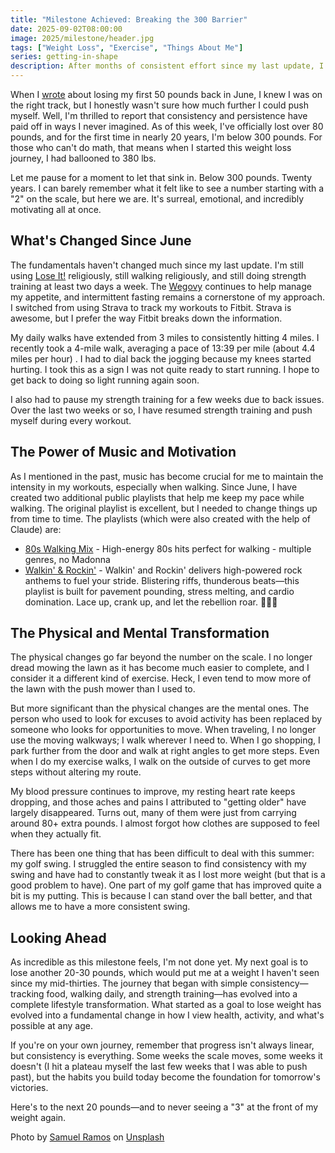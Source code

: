 ```yaml
---
title: "Milestone Achieved: Breaking the 300 Barrier"
date: 2025-09-02T08:00:00
image: 2025/milestone/header.jpg
tags: ["Weight Loss", "Exercise", "Things About Me"]
series: getting-in-shape
description: After months of consistent effort since my last update, I've reached an incredible milestone that seemed impossible just a year ago. For the first time in nearly 20 years, I'm below 300 pounds, having lost over 80 pounds total. Here's what's changed, what's working, and how the journey continues to evolve.
---
```

When I [wrote](/posts/june/downsizing/) about losing my first 50 pounds back in June, I knew I was on the right track, but I honestly wasn't sure how much further I could push myself. Well, I'm thrilled to report that consistency and persistence have paid off in ways I never imagined. As of this week, I've officially lost over 80 pounds, and for the first time in nearly 20 years, I'm below 300 pounds. For those who can't do math, that means when I started this weight loss journey, I had ballooned to 380 lbs.

Let me pause for a moment to let that sink in. Below 300 pounds. Twenty years. I can barely remember what it felt like to see a number starting with a "2" on the scale, but here we are. It's surreal, emotional, and incredibly motivating all at once.

## What's Changed Since June

The fundamentals haven't changed much since my last update. I'm still using [Lose It!](https://www.loseit.com/) religiously, still walking religiously, and still doing strength training at least two days a week. The [Wegovy](https://www.wegovy.com/) continues to help manage my appetite, and intermittent fasting remains a cornerstone of my approach. I switched from using Strava to track my workouts to Fitbit. Strava is awesome, but I prefer the way Fitbit breaks down the information.

My daily walks have extended from 3 miles to consistently hitting 4 miles. I recently took a 4-mile walk, averaging a pace of 13:39 per mile (about 4.4 miles per hour) . I had to dial back the jogging because my knees started hurting. I took this as a sign I was not quite ready to start running. I hope to get back to doing so light running again soon.

I also had to pause my strength training for a few weeks due to back issues. Over the last two weeks or so, I have resumed strength training and push myself during every workout.

## The Power of Music and Motivation

As I mentioned in the past, music has become crucial for me to maintain the intensity in my workouts, especially when walking. Since June, I have created two additional public playlists that help me keep my pace while walking. The original playlist is excellent, but I needed to change things up from time to time. The playlists (which were also created with the help of Claude) are:

- [80s Walking Mix](https://open.spotify.com/playlist/53V1sakMbpHubCKbRrRw7A?si=2294df77aa274016) - High-energy 80s hits perfect for walking - multiple genres, no Madonna
- [Walkin' & Rockin'](https://open.spotify.com/playlist/09jbNEFIkQ79zZauRkBpJu?si=932534d764674681) - Walkin' and Rockin' delivers high-powered rock anthems to fuel your stride. Blistering riffs, thunderous beats—this playlist is built for pavement pounding, stress melting, and cardio domination. Lace up, crank up, and let the rebellion roar. 🎸👟🔥

## The Physical and Mental Transformation

The physical changes go far beyond the number on the scale. I no longer dread mowing the lawn as it has become much easier to complete, and I consider it a different kind of exercise. Heck, I even tend to mow more of the lawn with the push mower than I used to.

But more significant than the physical changes are the mental ones. The person who used to look for excuses to avoid activity has been replaced by someone who looks for opportunities to move. When traveling, I no longer use the moving walkways; I walk wherever I need to. When I go shopping, I park further from the door and walk at right angles to get more steps. Even when I do my exercise walks, I walk on the outside of curves to get more steps without altering my route.

My blood pressure continues to improve, my resting heart rate keeps dropping, and those aches and pains I attributed to "getting older" have largely disappeared. Turns out, many of them were just from carrying around 80+ extra pounds. I almost forgot how clothes are supposed to feel when they actually fit.

There has been one thing that has been difficult to deal with this summer: my golf swing. I struggled the entire season to find consistency with my swing and have had to constantly tweak it as I lost more weight (but that is a good problem to have). One part of my golf game that has improved quite a bit is my putting. This is because I can stand over the ball better, and that allows me to have a more consistent swing.

## Looking Ahead

As incredible as this milestone feels, I'm not done yet. My next goal is to lose another 20-30 pounds, which would put me at a weight I haven't seen since my mid-thirties. The journey that began with simple consistency—tracking food, walking daily, and strength training—has evolved into a complete lifestyle transformation. What started as a goal to lose weight has evolved into a fundamental change in how I view health, activity, and what's possible at any age.

If you're on your own journey, remember that progress isn't always linear, but consistency is everything. Some weeks the scale moves, some weeks it doesn't (I hit a plateau myself the last few weeks that I was able to push past), but the habits you build today become the foundation for tomorrow's victories.

Here's to the next 20 pounds—and to never seeing a "3" at the front of my weight again.

Photo by <a href="https://unsplash.com/@idgeek?utm_content=creditCopyText&utm_medium=referral&utm_source=unsplash">Samuel Ramos</a> on <a href="https://unsplash.com/photos/black-and-white-measuring-tape-mz9koyBQd4Q?utm_content=creditCopyText&utm_medium=referral&utm_source=unsplash">Unsplash</a>
      